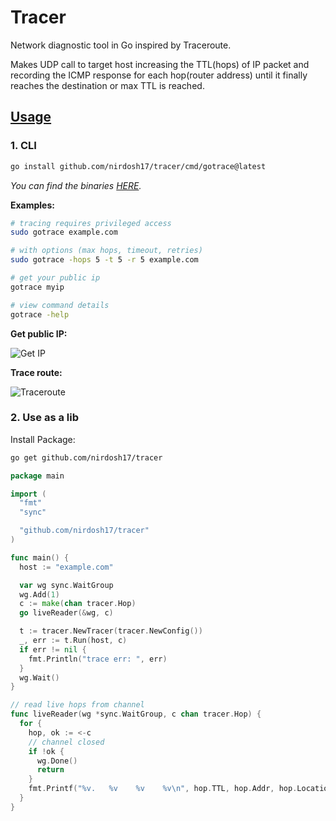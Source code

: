 # Tracer
Network diagnostic tool in Go inspired by Traceroute.

Makes UDP call to target host increasing the TTL(hops) of IP packet and recording the ICMP response for each hop(router address) until it finally reaches the destination or max TTL is reached.

## [Usage](https://pkg.go.dev/github.com/nirdosh17/tracer)

### 1. CLI
  ```bash
  go install github.com/nirdosh17/tracer/cmd/gotrace@latest
  ```
  _You can find the binaries [HERE](https://github.com/nirdosh17/tracer/releases/latest)._

  **Examples:**
  ```bash
  # tracing requires privileged access
  sudo gotrace example.com

  # with options (max hops, timeout, retries)
  sudo gotrace -hops 5 -t 5 -r 5 example.com

  # get your public ip
  gotrace myip

  # view command details
  gotrace -help
  ```

  **Get public IP:**

  ![Get IP](https://github.com/nirdosh17/tracer/assets/5920689/facec0bd-e9ee-4cc4-b182-e3444f2f95b5)

  **Trace route:**

  ![Traceroute](https://github.com/nirdosh17/tracer/assets/5920689/7429ca7c-9b2b-4691-8aec-e22ddc5dc858)


### 2. Use as a lib
  Install Package:
  ```bash
  go get github.com/nirdosh17/tracer
  ```

  ```go
  package main

  import (
    "fmt"
    "sync"

    "github.com/nirdosh17/tracer"
  )

  func main() {
    host := "example.com"

    var wg sync.WaitGroup
    wg.Add(1)
    c := make(chan tracer.Hop)
    go liveReader(&wg, c)

    t := tracer.NewTracer(tracer.NewConfig())
    _, err := t.Run(host, c)
    if err != nil {
      fmt.Println("trace err: ", err)
    }
    wg.Wait()
  }

  // read live hops from channel
  func liveReader(wg *sync.WaitGroup, c chan tracer.Hop) {
    for {
      hop, ok := <-c
      // channel closed
      if !ok {
        wg.Done()
        return
      }
      fmt.Printf("%v.   %v    %v    %v\n", hop.TTL, hop.Addr, hop.Location, hop.ElapsedTime)
    }
  }

  ```
